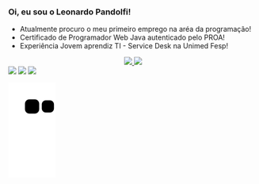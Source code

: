 ### Oi, eu sou o Leonardo Pandolfi!

- Atualmente procuro o meu primeiro emprego na aréa da programação!
- Certificado de Programador Web Java autenticado pelo PROA!
- Experiência Jovem aprendiz TI - Service Desk na Unimed Fesp!

<div align="center">
  <a href="https://github.com/leonardoPandolfi">
  <img height="180em" src="https://github-readme-stats.vercel.app/api?username=leonardoPandolfi&show_icons=false&theme=dark&include_all_commits=true&count_private=true"/>
  <img height="180em" src="https://github-readme-stats.vercel.app/api/top-langs/?username=leonardoPandolfi&layout=compact&langs_count=7&theme=dark"/>
</div>

<div>
  <a href="https://www.instagram.com/leo_pandolfi1/" target="_blank"><img src="https://img.shields.io/badge/Instagram-E4405F?style=for-the-badge&logo=instagram&logoColor=white" target="_blank"></a>
 	<a href="https://www.linkedin.com/in/leonardo-pandolfi/" target="_blank"><img src="https://img.shields.io/badge/LinkedIn-0077B5?style=for-the-badge&logo=linkedin&logoColor=white" target="_blank"></a>
 <a href="mailto:leonardo.pandolfi2002@gmail.com" target="_blank"><img src="https://img.shields.io/badge/Gmail-D14836?style=for-the-badge&logo=gmail&logoColor=white" target="_blank">
<div>

 ![Snake animation](https://github.com/leonardoPandolfi/leonardoPandolfi/blob/output/github-contribution-grid-snake.svg)
